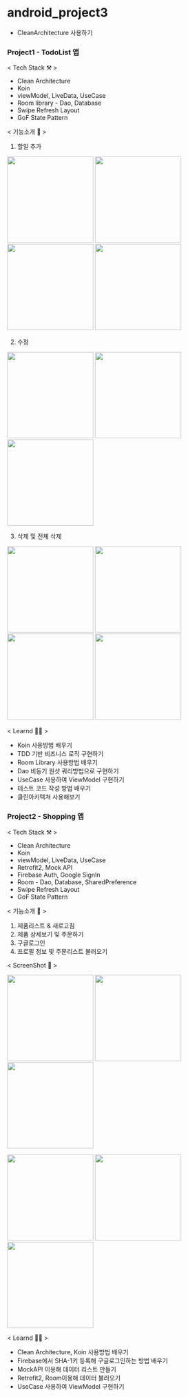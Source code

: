 # android_project3
- CleanArchitecture 사용하기

### Project1 - TodoList 앱

< Tech Stack ⚒ > 
- Clean Architecture
- Koin
- viewModel, LiveData, UseCase
- Room library - Dao, Database
- Swipe Refresh Layout
- GoF State Pattern

< 기능소개 📱 >

1. 할일 추가
<p float="left">
<img src = "https://user-images.githubusercontent.com/52556870/154615105-50417d18-eb04-4e2e-b028-818d9b7d9762.jpg" width="200">
<img src = "https://user-images.githubusercontent.com/52556870/154615225-fb53c8d7-a560-4354-963a-129be0d11828.jpg" width="200">
<img src = "https://user-images.githubusercontent.com/52556870/154615233-772b5bc5-f6fc-40ca-83cc-4b4249420280.jpg" width="200">
<img src = "https://user-images.githubusercontent.com/52556870/154616379-19d62209-b5c6-413d-bd7c-5bff16a8b6d7.jpeg" width="200">
</p>

2. 수정
<p float="left">
<img src = "https://user-images.githubusercontent.com/52556870/154615762-51f3b95b-9cd6-4abb-97fb-c1edca92f129.jpg" width="200">
<img src = "https://user-images.githubusercontent.com/52556870/154615771-4c55e2ce-2157-49ac-ad02-4251d1207b1c.jpg" width="200">
<img src = "https://user-images.githubusercontent.com/52556870/154615774-48b184e3-a368-4fe9-b600-f50977914a9e.jpg" width="200">
</p>

3. 삭제 및 전체 삭제
<p float="left">
<img src = "https://user-images.githubusercontent.com/52556870/154616007-8992e126-418a-4db7-aa63-2e4b44779857.jpg" width="200">
<img src = "https://user-images.githubusercontent.com/52556870/154616009-f4091eca-14ce-4e9b-96ef-85daf5b5fffb.jpg" width="200">
<img src = "https://user-images.githubusercontent.com/52556870/154615432-0a9ff623-8fd7-4cc7-aac8-62f56ad97094.jpg" width="200">
<img src = "https://user-images.githubusercontent.com/52556870/154615105-50417d18-eb04-4e2e-b028-818d9b7d9762.jpg" width="200">
</p>

< Learnd ✍🏻 >
- Koin 사용방법 배우기
- TDD 기반 비즈니스 로직 구현하기
- Room Library 사용방법 배우기
- Dao 비동기 원샷 쿼리방법으로 구현하기
- UseCase 사용하여 ViewModel 구현하기
- 테스트 코드 작성 방법 배우기
- 클린아키텍쳐 사용해보기

### Project2 - Shopping 앱

< Tech Stack ⚒ > 
- Clean Architecture
- Koin
- viewModel, LiveData, UseCase
- Retrofit2, Mock API
- Firebase Auth, Google SignIn
- Room - Dao, Database, SharedPreference
- Swipe Refresh Layout
- GoF State Pattern

< 기능소개 📱 >
1. 제품리스트 & 새로고침
2. 제품 상세보기 및 주문하기
3. 구글로그인
4. 프로필 정보 및 주문리스트 불러오기

< ScreenShot 📸 >
<p float="left">
<img src = "https://user-images.githubusercontent.com/52556870/155465837-bb8d8906-59bd-4a03-a14f-9c87161bc4ed.jpg" width="200">
<img src = "https://user-images.githubusercontent.com/52556870/155465899-74125621-fa2d-495d-a627-8af60199eeca.jpg" width="200">
<img src = "https://user-images.githubusercontent.com/52556870/155465908-f1641218-9a08-4d33-8835-0dba81dc78b1.jpg" width="200">
</p>

<p float="left">
<img src = "https://user-images.githubusercontent.com/52556870/155465865-afdf24db-a495-4a06-b960-5475dce43e77.jpg" width="200">
<img src = "https://user-images.githubusercontent.com/52556870/155465877-545dc428-475d-457f-9702-60aef9e4f3cf.jpg" width="200">
<img src = "https://user-images.githubusercontent.com/52556870/155465884-1a9152fb-6049-4b03-9f93-b6f35594d694.jpg" width="200">
</p>

< Learnd ✍🏻 >
- Clean Architecture, Koin 사용방법 배우기
- Firebase에서 SHA-1키 등록해 구글로그인하는 방법 배우기
- MockAPI 이용해 데이터 리스트 만들기
- Retrofit2, Room이용해 데이터 불러오기
- UseCase 사용하여 ViewModel 구현하기
